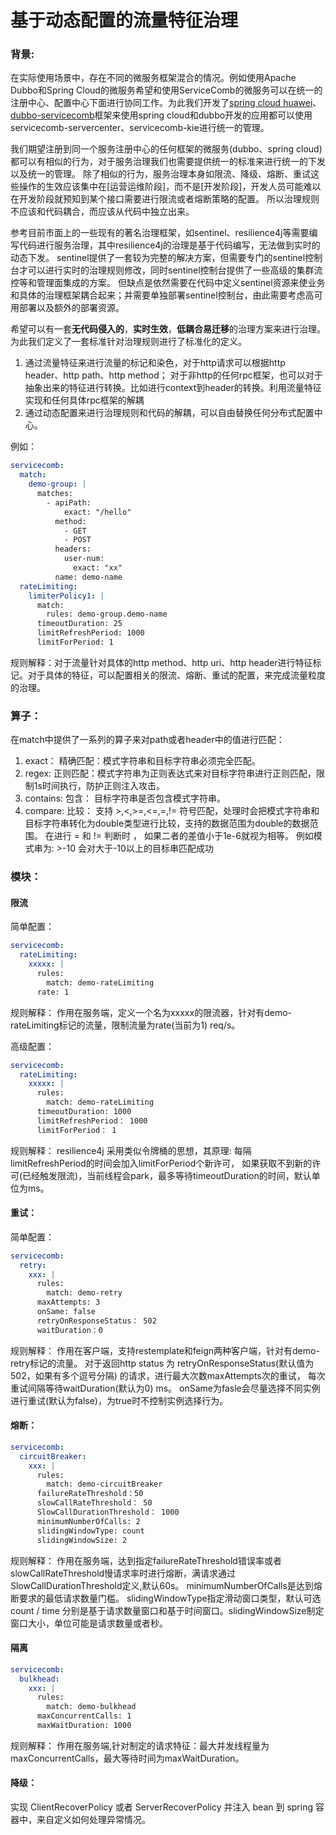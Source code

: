 # 基于动态配置的流量特征治理

### 背景:

 在实际使用场景中，存在不同的微服务框架混合的情况。例如使用Apache Dubbo和Spring Cloud的微服务希望和使用ServiceComb的微服务可以在统一的注册中心、配置中心下面进行协同工作。为此我们开发了[spring cloud huawei](https://github.com/huaweicloud/spring-cloud-huawei)、[dubbo-servicecomb](https://github.com/huaweicloud/dubbo-servicecomb)框架来使用spring cloud和dubbo开发的应用都可以使用servicecomb-servercenter、servicecomb-kie进行统一的管理。

 我们期望注册到同一个服务注册中心的任何框架的微服务(dubbo、spring cloud)都可以有相似的行为，对于服务治理我们也需要提供统一的标准来进行统一的下发以及统一的管理。
 除了相似的行为，服务治理本身如限流、降级、熔断、重试这些操作的生效应该集中在[运营运维阶段]，而不是[开发阶段]，开发人员可能难以在开发阶段就预知到某个接口需要进行限流或者熔断策略的配置。
 所以治理规则不应该和代码耦合，而应该从代码中独立出来。

 参考目前市面上的一些现有的著名治理框架，如sentinel、resilience4j等需要编写代码进行服务治理，其中resilience4j的治理是基于代码编写，无法做到实时的动态下发。
 sentinel提供了一套较为完整的解决方案，但需要专门的sentinel控制台才可以进行实时的治理规则修改，同时sentinel控制台提供了一些高级的集群流控等和管理面集成的方案。
 但缺点是依然需要在代码中定义sentinel资源来使业务和具体的治理框架耦合起来；并需要单独部署sentinel控制台，由此需要考虑高可用部署以及额外的部署资源。

 希望可以有一套**无代码侵入的**，**实时生效**，**低耦合易迁移**的治理方案来进行治理。
 为此我们定义了一套标准针对治理规则进行了标准化的定义。
 1. 通过流量特征来进行流量的标记和染色，对于http请求可以根据http header、http path、http method； 对于非http的任何rpc框架，也可以对于抽象出来的特征进行转换。比如进行context到header的转换。利用流量特征实现和任何具体rpc框架的解耦
 2. 通过动态配置来进行治理规则和代码的解耦，可以自由替换任何分布式配置中心。

 例如：

```yaml
servicecomb:
  match:
    demo-group: |
      matches:
        - apiPath:
            exact: "/hello"
          method:
            - GET
            - POST
          headers:
            user-num:
              exact: "xx"
          name: demo-name
  rateLimiting:
    limiterPolicy1: |
      match:
        rules: demo-group.demo-name
      timeoutDuration: 25
      limitRefreshPeriod: 1000
      limitForPeriod: 1
```

 规则解释：对于流量针对具体的http method、http uri、http header进行特征标记。对于具体的特征，可以配置相关的限流、熔断、重试的配置，来完成流量粒度的治理。


### 算子：

在match中提供了一系列的算子来对path或者header中的值进行匹配：

1. exact：
  精确匹配：模式字符串和目标字符串必须完全匹配。
2. regex:
  正则匹配：模式字符串为正则表达式来对目标字符串进行正则匹配，限制1s时间执行，防护正则注入攻击。
3. contains:
  包含： 目标字符串是否包含模式字符串。
4. compare:
  比较： 支持 >,<,>=,<=,=,!= 符号匹配，处理时会把模式字符串和目标字符串转化为double类型进行比较，支持的数据范围为double的数据范围。
  在进行 = 和 != 判断时 ， 如果二者的差值小于1e-6就视为相等。
  例如模式串为: >-10 会对大于-10以上的目标串匹配成功

### 模块：

#### 限流

简单配置：

```yaml
servicecomb:
  rateLimiting:
    xxxxx: |
      rules:
        match: demo-rateLimiting
      rate: 1
```
规则解释：
  作用在服务端，定义一个名为xxxxx的限流器，针对有demo-rateLimiting标记的流量，限制流量为rate(当前为1) req/s。

高级配置：

```yaml
servicecomb:
  rateLimiting:
    xxxxx: |
      rules:
        match: demo-rateLimiting
      timeoutDuration: 1000
      limitRefreshPeriod： 1000
      limitForPeriod： 1
```
规则解释：
 resilience4j 采用类似令牌桶的思想，其原理: 每隔limitRefreshPeriod的时间会加入limitForPeriod个新许可，
 如果获取不到新的许可(已经触发限流)，当前线程会park，最多等待timeoutDuration的时间，默认单位为ms。

#### 重试：

简单配置：

```yaml
servicecomb:
  retry:
    xxx: |
      rules:
        match: demo-retry
      maxAttempts: 3
      onSame: false
      retryOnResponseStatus： 502
      waitDuration：0
```
规则解释：
 作用在客户端，支持restemplate和feign两种客户端，针对有demo-retry标记的流量。
 对于返回http status 为 retryOnResponseStatus(默认值为502，如果有多个逗号分隔) 的请求，进行最大次数maxAttempts次的重试，
 每次重试间隔等待waitDuration(默认为0) ms。
 onSame为fasle会尽量选择不同实例进行重试(默认为false)，为true时不控制实例选择行为。

#### 熔断：

```yaml
servicecomb:
  circuitBreaker:
    xxx: |
      rules:
        match: demo-circuitBreaker
      failureRateThreshold：50
      slowCallRateThreshold： 50
      SlowCallDurationThreshold： 1000
      minimumNumberOfCalls: 2
      slidingWindowType: count
      slidingWindowSize: 2
```
规则解释：
 作用在服务端，达到指定failureRateThreshold错误率或者slowCallRateThreshold慢请求率时进行熔断，满请求通过SlowCallDurationThreshold定义,默认60s。
 minimumNumberOfCalls是达到熔断要求的最低请求数量门槛。
 slidingWindowType指定滑动窗口类型，默认可选count / time 分别是基于请求数量窗口和基于时间窗口。slidingWindowSize制定窗口大小，单位可能是请求数量或者秒。


#### 隔离

```yaml
servicecomb:
  bulkhead:
    xxx: |
      rules:
        match: demo-bulkhead
      maxConcurrentCalls: 1
      maxWaitDuration: 1000
```
规则解释：
 作用在服务端,针对制定的请求特征：最大并发线程量为maxConcurrentCalls，最大等待时间为maxWaitDuration。


#### 降级：

 实现 ClientRecoverPolicy 或者 ServerRecoverPolicy 并注入 bean 到 spring 容器中，来自定义如何处理异常情况。


